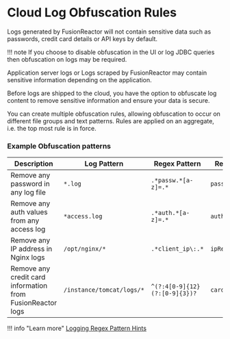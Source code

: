 # Cloud Log Obfuscation Rules

Logs generated by FusionReactor will not contain sensitive data such as passwords, credit card details or API keys by default.

!!! note
    If you choose to disable obfuscation in the UI or log JDBC queries then obfuscation on logs may be required.

Application server logs or Logs scraped by FusionReactor may contain sensitive information depending on the application.

Before logs are shipped to the cloud, you have the option to obfuscate log content to remove sensitive information and ensure your data is secure.

You can create multiple obfuscation rules, allowing obfuscation to occur on different file groups and text patterns. Rules are applied on an aggregate, i.e. the top most rule is in force.

### Example Obfuscation patterns

| Description                                                | Log Pattern                   | Regex Pattern                     | Replace Value          |
|------------------------------------------------------------|-------------------------------|-----------------------------------|------------------------|
| Remove any password in any log file                        | ```*.log```                   | ```.*passw.*[a-z]=.*```           | ```passwordRedacted``` |
| Remove any auth values from any access log                 | ```*access.log```             | ```.*auth.*[a-z]=.*```            | ```authRedacted```     |
| Remove any IP address in Nginx logs                        | ```/opt/nginx/*```            | ```.*client_ip\:.*```             | ```ipRedacted```       |
| Remove any credit card information from FusionReactor logs | ```/instance/tomcat/logs/*``` | ```^(?:4[0-9]{12}(?:[0-9]{3})?``` | ```cardInfo```         |

!!! info "Learn more" 
    [Logging Regex Pattern Hints](/Troubleshooting/logging-regex-pattern-hints//)
